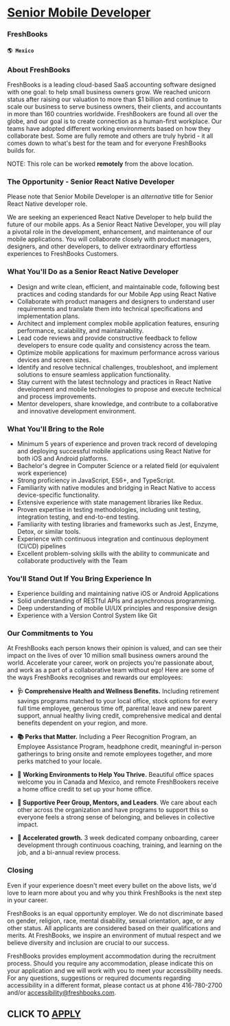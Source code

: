 # [Senior Mobile Developer](https://www.remotewlb.com/apply/senior-mobile-developer-66253)  
### FreshBooks  
#### `🌎 Mexico`  

### About FreshBooks

FreshBooks is a leading cloud-based SaaS accounting software designed with one goal: to help small business owners grow. We reached unicorn status after raising our valuation to more than $1 billion and continue to scale our business to serve business owners, their clients, and accountants in more than 160 countries worldwide. FreshBookers are found all over the globe, and our goal is to create connection as a human-first workplace. Our teams have adopted different working environments based on how they collaborate best. Some are fully remote and others are truly hybrid - it all comes down to what's best for the team and for everyone FreshBooks builds for.

NOTE: This role can be worked **remotely** from the above location.

### The Opportunity - Senior React Native Developer

Please note that Senior Mobile Developer is an _alternative_ title for Senior React Native developer role.

We are seeking an experienced React Native Developer to help build the future of our mobile apps. As a Senior React Native Developer, you will play a pivotal role in the development, enhancement, and maintenance of our mobile applications. You will collaborate closely with product managers, designers, and other developers, to deliver extraordinary effortless experiences to FreshBooks Customers.

### What You'll Do as a Senior React Native Developer

  * Design and write clean, efficient, and maintainable code, following best practices and coding standards for our Mobile App using React Native
  * Collaborate with product managers and designers to understand user requirements and translate them into technical specifications and implementation plans.
  * Architect and implement complex mobile application features, ensuring performance, scalability, and maintainability.
  * Lead code reviews and provide constructive feedback to fellow developers to ensure code quality and consistency across the team.
  * Optimize mobile applications for maximum performance across various devices and screen sizes.
  * Identify and resolve technical challenges, troubleshoot, and implement solutions to ensure seamless application functionality.
  * Stay current with the latest technology and practices in React Native development and mobile technologies to propose and execute technical and process improvements.
  * Mentor developers, share knowledge, and contribute to a collaborative and innovative development environment.

### What You'll Bring to the Role

  * Minimum 5 years of experience and proven track record of developing and deploying successful mobile applications using React Native for both iOS and Android platforms.
  * Bachelor's degree in Computer Science or a related field (or equivalent work experience)
  * Strong proficiency in JavaScript, ES6+, and TypeScript.
  * Familiarity with native modules and bridging in React Native to access device-specific functionality.
  * Extensive experience with state management libraries like Redux.
  * Proven expertise in testing methodologies, including unit testing, integration testing, and end-to-end testing.
  * Familiarity with testing libraries and frameworks such as Jest, Enzyme, Detox, or similar tools.
  * Experience with continuous integration and continuous deployment (CI/CD) pipelines
  * Excellent problem-solving skills with the ability to communicate and collaborate productively with the Team

### You'll Stand Out If You Bring Experience In

  * Experience building and maintaining native iOS or Android Applications
  * Solid understanding of RESTful APIs and asynchronous programming.
  * Deep understanding of mobile UI/UX principles and responsive design
  * Experience with a Version Control System like Git

### Our Commitments to You

At FreshBooks each person knows their opinion is valued, and can see their impact on the lives of over 10 million small business owners around the world. Accelerate your career, work on projects you're passionate about, and work as a part of a collaborative team without ego! Here are some of the ways FreshBooks recognises and rewards our employees:

  *  **🩺 Comprehensive Health and Wellness Benefits.** Including retirement savings programs matched to your local office, stock options for every full time employee, generous time off, parental leave and new parent support, annual healthy living credit, comprehensive medical and dental benefits dependent on your region, and more.

  *  **📚 Perks that Matter.** Including a Peer Recognition Program, an Employee Assistance Program, headphone credit, meaningful in-person gatherings to bring onsite and remote employees together, and more perks matched to your locale.
  * 🌱 **Working Environments to Help You Thrive.** Beautiful office spaces welcome you in Canada and Mexico, and remote FreshBookers receive a home office credit to set up your home office.  
  

  *  **🤗 Supportive Peer Group, Mentors, and Leaders**. We care about each other across the organization and have programs to support this so everyone feels a strong sense of belonging, and believes in collective impact.   
  

  * **🚀 Accelerated growth.** 3 week dedicated company onboarding, career development through continuous coaching, training, and learning on the job, and a bi-annual review process.

### Closing

Even if your experience doesn't meet every bullet on the above lists, we'd love to learn more about you and why you think FreshBooks is the next step in your career.

FreshBooks is an equal opportunity employer. We do not discriminate based on gender, religion, race, mental disability, sexual orientation, age, or any other status. All applicants are considered based on their qualifications and merits. At FreshBooks, we inspire an environment of mutual respect and we believe diversity and inclusion are crucial to our success.

FreshBooks provides employment accommodation during the recruitment process. Should you require any accommodation, please indicate this on your application and we will work with you to meet your accessibility needs. For any questions, suggestions or required documents regarding accessibility in a different format, please contact us at phone 416-780-2700 and/or accessibility@freshbooks.com.  
  
  

  
## CLICK TO [APPLY](https://www.remotewlb.com/apply/senior-mobile-developer-66253)

